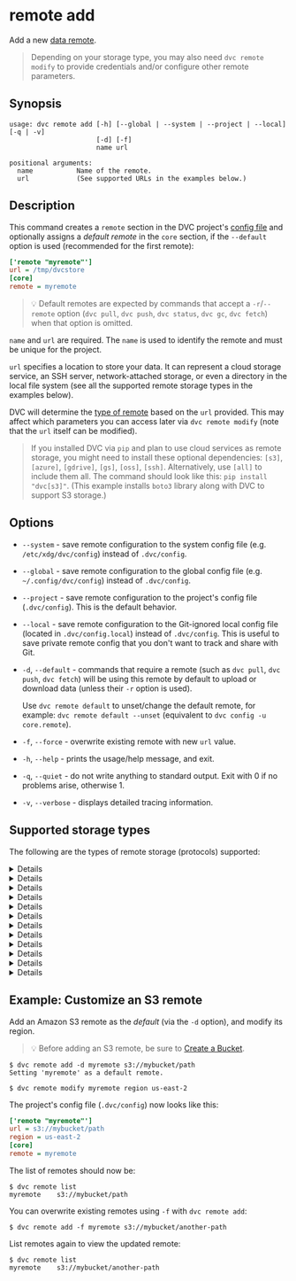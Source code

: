 # remote add

Add a new [data remote](/doc/command-reference/remote).

> Depending on your storage type, you may also need `dvc remote modify` to
> provide credentials and/or configure other remote parameters.

## Synopsis

```usage
usage: dvc remote add [-h] [--global | --system | --project | --local] [-q | -v]
                      [-d] [-f]
                      name url

positional arguments:
  name           Name of the remote.
  url            (See supported URLs in the examples below.)
```

## Description

This command creates a `remote` section in the <abbr>DVC project</abbr>'s
[config file](/doc/command-reference/config) and optionally assigns a _default
remote_ in the `core` section, if the `--default` option is used (recommended
for the first remote):

```ini
['remote "myremote"']
url = /tmp/dvcstore
[core]
remote = myremote
```

> 💡 Default remotes are expected by commands that accept a `-r`/`--remote`
> option (`dvc pull`, `dvc push`, `dvc status`, `dvc gc`, `dvc fetch`) when that
> option is omitted.

`name` and `url` are required. The `name` is used to identify the remote and
must be unique for the project.

`url` specifies a location to store your data. It can represent a cloud storage
service, an SSH server, network-attached storage, or even a directory in the
local file system (see all the supported remote storage types in the examples
below).

DVC will determine the [type of remote](#supported-storage-types) based on the
`url` provided. This may affect which parameters you can access later via
`dvc remote modify` (note that the `url` itself can be modified).

> If you installed DVC via `pip` and plan to use cloud services as remote
> storage, you might need to install these optional dependencies: `[s3]`,
> `[azure]`, `[gdrive]`, `[gs]`, `[oss]`, `[ssh]`. Alternatively, use `[all]` to
> include them all. The command should look like this: `pip install "dvc[s3]"`.
> (This example installs `boto3` library along with DVC to support S3 storage.)

## Options

- `--system` - save remote configuration to the system config file (e.g.
  `/etc/xdg/dvc/config`) instead of `.dvc/config`.

- `--global` - save remote configuration to the global config file (e.g.
  `~/.config/dvc/config`) instead of `.dvc/config`.

- `--project` - save remote configuration to the project's config file
  (`.dvc/config`). This is the default behavior.

- `--local` - save remote configuration to the Git-ignored local config file
  (located in `.dvc/config.local`) instead of `.dvc/config`. This is useful to
  save private remote config that you don't want to track and share with Git.

- `-d`, `--default` - commands that require a remote (such as `dvc pull`,
  `dvc push`, `dvc fetch`) will be using this remote by default to upload or
  download data (unless their `-r` option is used).

  Use `dvc remote default` to unset/change the default remote, for example:
  `dvc remote default --unset` (equivalent to `dvc config -u core.remote`).

- `-f`, `--force` - overwrite existing remote with new `url` value.

- `-h`, `--help` - prints the usage/help message, and exit.

- `-q`, `--quiet` - do not write anything to standard output. Exit with 0 if no
  problems arise, otherwise 1.

- `-v`, `--verbose` - displays detailed tracing information.

## Supported storage types

The following are the types of remote storage (protocols) supported:

<details>

### Click for Amazon S3

> 💡 Before adding an S3 remote, be sure to
> [Create a Bucket](https://docs.aws.amazon.com/AmazonS3/latest/gsg/CreatingABucket.html).

```dvc
$ dvc remote add -d myremote s3://mybucket/path
```

By default, DVC expects your AWS CLI is already
[configured](https://docs.aws.amazon.com/cli/latest/userguide/cli-chap-configure.html).
DVC will be using default AWS credentials file to access S3. To override some of
these parameters, use the parameters described in `dvc remote modify`.

We use the `boto3` library to communicate with AWS. The following API methods
are performed:

- `list_objects_v2`, `list_objects`
- `head_object`
- `download_file`
- `upload_file`
- `delete_object`
- `copy`

So, make sure you have the following permissions enabled:

- `s3:ListBucket`
- `s3:GetObject`
- `s3:PutObject`
- `s3:DeleteObject`

</details>

<details>

### Click for S3 API compatible storage

To communicate with a remote object storage that supports an S3 compatible API
(e.g. [Minio](https://min.io/),
[DigitalOcean Spaces](https://www.digitalocean.com/products/spaces/),
[IBM Cloud Object Storage](https://www.ibm.com/cloud/object-storage) etc.),
configure the remote's `endpointurl` explicitly:

For example:

```dvc
$ dvc remote add -d myremote s3://mybucket/path
$ dvc remote modify myremote endpointurl \
                    https://object-storage.example.com
```

> See `dvc remote modify` for a full list of S3 API parameters.

S3 remotes can also be configured entirely via environment variables:

```dvc
$ export AWS_ACCESS_KEY_ID='mykey'
$ export AWS_SECRET_ACCESS_KEY='mysecret'
$ dvc remote add -d myremote s3://mybucket/path
```

For more information about the variables DVC supports, please visit
[boto3 documentation](https://boto3.amazonaws.com/v1/documentation/api/latest/guide/configuration.html#environment-variable-configuration)

</details>

<details>

### Click for Microsoft Azure Blob Storage

```dvc
$ dvc remote add -d myremote azure://mycontainer/path
$ dvc remote modify --local myremote connection_string 'mysecret'
```

> The Azure Storage
> [connection string](http://azure.microsoft.com/en-us/documentation/articles/storage-configure-connection-string/)
> contains sensitive user info. Therefore, it's safer to add it with the
> `--local` option, so it's written to a Git-ignored config file. See
> `dvc remote modify` for a full list of Azure parameters.

The Azure Blob Storage remote can also be configured globally via environment
variables:

```dvc
$ export AZURE_STORAGE_CONNECTION_STRING='mysecret'
$ dvc remote add -d myremote azure://mycontainer/path
```

> 💡 Make sure the value is quoted so its processed correctly by the console.

See `dvc remote modify` for a full list of Azure parameters and environment
variables.

</details>

<details>

### Click for Google Drive

To start using a GDrive remote, first add it with a
[valid URL format](/doc/user-guide/setup-google-drive-remote#url-format). Then
use any DVC command that needs to connect to it (e.g. `dvc pull` or `dvc push`
once there's tracked data to synchronize). For example:

```dvc
$ dvc remote add -d myremote gdrive://0AIac4JZqHhKmUk9PDA/dvcstore
$ dvc push  # Assuming there's data to push

Go to the following link in your browser:

    https://accounts.google.com/o/oauth2/auth # ... copy this link

Enter verification code: # <- enter resulting code
```

See `dvc remote modify` for a list of other GDrive parameters, or
[Setup a Google Drive DVC Remote](/doc/user-guide/setup-google-drive-remote) for
a full guide on using Google Drive as DVC remote storage.

Note that GDrive remotes are not "trusted" by default. This means that the
[`verify`](/doc/command-reference/remote/modify#available-parameters-for-all-remotes)
parameter is enabled on this type of storage, so DVC recalculates the file
hashes upon download (e.g. `dvc pull`), to make sure that these haven't been
modified.

> Please note our [Privacy Policy (Google APIs)](/doc/user-guide/privacy).

</details>

<details>

### Click for Google Cloud Storage

> 💡 Before adding a GC Storage remote, be sure to
> [Create a storage bucket](https://cloud.google.com/storage/docs/creating-buckets).

```dvc
$ dvc remote add -d myremote gs://mybucket/path
```

By default, DVC expects your GCP CLI is already
[configured](https://cloud.google.com/sdk/docs/authorizing). DVC will be using
default GCP key file to access Google Cloud Storage. To override some of these
parameters, use the parameters described in `dvc remote modify`.

> Make sure to run `gcloud auth application-default login` unless you use
> `GOOGLE_APPLICATION_CREDENTIALS` and/or service account, or other ways to
> authenticate. See details [here](https://stackoverflow.com/a/53307505/298182).

</details>

<details>

### Click for Aliyun OSS

First you need to setup OSS storage on Aliyun Cloud. Then, use an S3 style URL
for OSS storage, and configure the
[endpoint](https://www.alibabacloud.com/help/doc-detail/31837.html):

```dvc
$ dvc remote add -d myremote oss://mybucket/path
$ dvc remote modify myremote oss_endpoint endpoint
```

To set key id, key secret and endpoint (or any other OSS parameter), use
`dvc remote modify`. Example usage is show below. Make sure to use the `--local`
option to avoid committing your secrets with Git:

```dvc
$ dvc remote modify myremote --local oss_key_id 'mykey'
$ dvc remote modify myremote --local oss_key_secret 'mysecret'
```

You can also set environment variables and use them later, to set environment
variables use following environment variables:

```dvc
$ export OSS_ACCESS_KEY_ID='mykey'
$ export OSS_ACCESS_KEY_SECRET='mysecret'
$ export OSS_ENDPOINT='endpoint'
```

**Testing your OSS storage using docker**

Start a container running an OSS emulator, and setup the environment variables,
for example:

```dvc
$ git clone https://github.com/nanaya-tachibana/oss-emulator.git
$ docker image build -t oss:1.0 oss-emulator
$ docker run --detach -p 8880:8880 --name oss-emulator oss:1.0
$ export OSS_BUCKET='mybucket'
$ export OSS_ENDPOINT='endpoint'
$ export OSS_ACCESS_KEY_ID='mykey'
$ export OSS_ACCESS_KEY_SECRET='mysecret'
```

> Uses default key id and key secret when they are not given, which gives read
> access to public read bucket and public bucket.

</details>

<details>

### Click for SSH

```dvc
$ dvc remote add -d myremote ssh://user@example.com/path
```

> See `dvc remote modify` for a full list of SSH parameters.

⚠️ DVC requires both SSH and SFTP access to work with remote SSH locations.
Please check that you are able to connect both ways with tools like `ssh` and
`sftp` (GNU/Linux).

> Note that the server's SFTP root might differ from its physical root (`/`).

</details>

<details>

### Click for HDFS

💡 Using an HDFS cluster as remote storage is also supported via the WebHDFS
API. Read more about it by expanding the WebHDFS section below.

```dvc
$ dvc remote add -d myremote hdfs://user@example.com/path
```

> See `dvc remote modify` for a full list of HDFS parameters.

</details>

<details>

### Click for WebHDFS

**HDFS and WebHDFS:**

Both remotes, HDFS and WebHDFS, allow using a Hadoop cluster as a remote
repository. However, HDFS relies on `pyarrow` which in turn requires `libhdfs`,
an interface to the Java Hadoop client, that must be installed separately.
Meanwhile, WebHDFS has no need for this requirement as it communicates with the
Hadoop cluster via a HTTP REST API using the Python libraries `HdfsCLI` and
`requests`. The latter remote should be preferred by users who seek easier and
more portable setups, at the expense of performance due to the added overhead of
HTTP.

One last note: WebHDFS does require enabling the HTTP REST API in the cluster by
setting the configuration property `dfs.webhdfs.enabled` to `true` in
`hdfs-site.xml`.

```dvc
$ dvc remote add -d myremote webhdfs://user@example.com/path
$ dvc remote modify --local myremote user myuser
$ dvc remote modify --local myremote token 'mytoken'
```

> The user name and password may contain sensitive user info. Therefore, it's
> safer to add it with the `--local` option, so it's written to a Git-ignored
> config file. See `dvc remote modify` for a full list of WebHDFS parameters.

</details>

<details>

### Click for HTTP

```dvc
$ dvc remote add -d myremote https://example.com/path
```

> See `dvc remote modify` for a full list of HTTP parameters.

</details>

<details>

### Click for WebDAV

```dvc
$ dvc remote add -d myremote \
                    webdavs://example.com/owncloud/remote.php/dav
```

If your remote is located in a subfolder of your WebDAV server e.g.
`files/myuser`, this path may be appended to the base URL:

```dvc
$ dvc remote add -d myremote \
      webdavs://example.com/owncloud/remote.php/dav/files/myuser
```

> See `dvc remote modify` for a full list of WebDAV parameters.

</details>

<details>

### Click for local remote

A "local remote" is a directory in the machine's file system. Not to be confused
with the `--local` option of `dvc remote` commands!

> While the term may seem contradictory, it doesn't have to be. The "local" part
> refers to the type of location where the storage is: another directory in the
> same file system. "Remote" is how we call storage for <abbr>DVC
> projects</abbr>. It's essentially a local backup for data tracked by DVC.

Using an absolute path (recommended):

```dvc
$ dvc remote add -d myremote /tmp/dvcstore
$ cat .dvc/config
  ...
  ['remote "myremote"']
        url = /tmp/dvcstore
  ...
```

> Note that the absolute path `/tmp/dvcstore` is saved as is.

Using a relative path. It will be resolved against the current working
directory, but saved **relative to the config file location**:

```dvc
$ dvc remote add -d myremote ../dvcstore
$ cat .dvc/config
  ...
  ['remote "myremote"']
      url = ../../dvcstore
  ...
```

> Note that `../dvcstore` has been resolved relative to the `.dvc/` dir,
> resulting in `../../dvcstore`.

</details>

## Example: Customize an S3 remote

Add an Amazon S3 remote as the _default_ (via the `-d` option), and modify its
region.

> 💡 Before adding an S3 remote, be sure to
> [Create a Bucket](https://docs.aws.amazon.com/AmazonS3/latest/gsg/CreatingABucket.html).

```dvc
$ dvc remote add -d myremote s3://mybucket/path
Setting 'myremote' as a default remote.

$ dvc remote modify myremote region us-east-2
```

The <abbr>project</abbr>'s config file (`.dvc/config`) now looks like this:

```ini
['remote "myremote"']
url = s3://mybucket/path
region = us-east-2
[core]
remote = myremote
```

The list of remotes should now be:

```dvc
$ dvc remote list
myremote	s3://mybucket/path
```

You can overwrite existing remotes using `-f` with `dvc remote add`:

```dvc
$ dvc remote add -f myremote s3://mybucket/another-path
```

List remotes again to view the updated remote:

```dvc
$ dvc remote list
myremote	s3://mybucket/another-path
```
